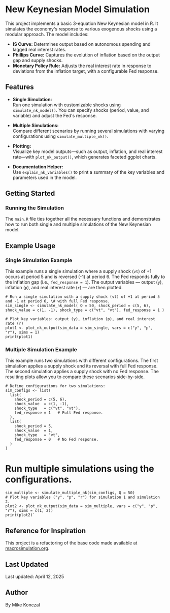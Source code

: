 # New Keynesian Model Simulation

This project implements a basic 3-equation New Keynesian model in R. It simulates the economy's response to various exogenous shocks using a modular approach. The model includes:

-   **IS Curve:** Determines output based on autonomous spending and lagged real interest rates.
-   **Phillips Curve:** Captures the evolution of inflation based on the output gap and supply shocks.
-   **Monetary Policy Rule:** Adjusts the real interest rate in response to deviations from the inflation target, with a configurable Fed response.

## Features

-   **Single Simulation:**\
    Run one simulation with customizable shocks using `simulate_nk_model()`. You can specify shocks (period, value, and variable) and adjust the Fed's response.

-   **Multiple Simulations:**\
    Compare different scenarios by running several simulations with varying configurations using `simulate_multiple_nk()`.

-   **Plotting:**\
    Visualize key model outputs—such as output, inflation, and real interest rate—with `plot_nk_output()`, which generates faceted ggplot charts.

-   **Documentation Helper:**\
    Use `explain_nk_variables()` to print a summary of the key variables and parameters used in the model.

## Getting Started

### Running the Simulation

The `main.R` file ties together all the necessary functions and demonstrates how to run both single and multiple simulations of the New Keynesian model.

## Example Usage

### Single Simulation Example

This example runs a single simulation where a supply shock (`vt`) of +1 occurs at period 5 and is reversed (-1) at period 6. The Fed responds fully to the inflation gap (i.e., `fed_response = 1`). The output variables — output (`y`), inflation (`p`), and real interest rate (`r`) — are then plotted.

```         
# Run a single simulation with a supply shock (vt) of +1 at period 5 and -1 at period 6, \# with full Fed response.
sim_single <- simulate_nk_model( Q = 50, shock_period = c(5, 6), shock_value = c(1, -1), shock_type = c("vt", "vt"), fed_response = 1 )

# Plot key variables: output (y), inflation (p), and real interest rate (r)
plot1 <- plot_nk_output(sim_data = sim_single, vars = c("y", "p", "r"), sims = 1)
print(plot1)
```

### Multiple Simulation Example

This example runs two simulations with different configurations. The first simulation applies a supply shock and its reversal with full Fed response. The second simulation applies a supply shock with no Fed response. The resulting plots allow you to compare these scenarios side-by-side.

```         
# Define configurations for two simulations:
sim_configs <- list(
  list(
    shock_period = c(5, 6),
    shock_value  = c(1, -1),
    shock_type   = c("vt", "vt"),
    fed_response = 1   # Full Fed response.
  ),
  list(
    shock_period = 5,
    shock_value  = 1,
    shock_type   = "vt",
    fed_response = 0   # No Fed response.
  )
)
```

# Run multiple simulations using the configurations.

```         
sim_multiple <- simulate_multiple_nk(sim_configs, Q = 50)
# Plot key variables ("y", "p", "r") for simulation 1 and simulation 2.
plot2 <- plot_nk_output(sim_data = sim_multiple, vars = c("y", "p", "r"), sims = c(1, 2))
print(plot2)`
```

## Reference for Inspiration

This project is a refactoring of the base code made available at [macrosimulation.org](https://macrosimulation.org/a_new_keynesian_3_equation_model).

## Last Updated

Last updated: April 12, 2025

## Author

By Mike Konczal
